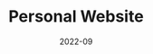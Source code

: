 ---
layout: ../../layouts/ProjectPage.astro
title: "Personal Website"
tags: ["Web Dev","Astro","HTML","CSS","Github Pages","Markdown"]
links: []
description: "Portfolio/resume website to showcase my projects and experience all in one place."
date: "2022-09"
---